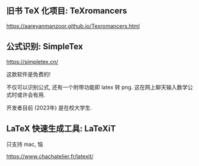 ## 旧书 TeX 化项目: TeXromancers

https://aareyanmanzoor.github.io/Texromancers.html

## 公式识别: SimpleTex

https://simpletex.cn/

这款软件是免费的!

不仅可以识别公式, 还有一个附带功能即 latex 转 png. 这在网上聊天输入数学公式时或许会有用.

开发者目前 (2023年) 是在校大学生.

## LaTeX 快速生成工具: LaTeXiT

只支持 mac, 恼

https://www.chachatelier.fr/latexit/
